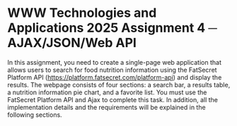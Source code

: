 # WWW Technologies and Applications 2025 Assignment 4 ─ AJAX/JSON/Web API



In this assignment, you need to create a single-page web application that allows users to search for food nutrition information using the FatSecret Platform API (https://platform.fatsecret.com/platform-api) and display the results. The webpage consists of four sections: a search bar, a results table, a nutrition information pie chart, and a favorite list. You must use the FatSecret Platform API and Ajax to complete this task. In addition, all the implementation details and the requirements will be explained in the following sections.  

